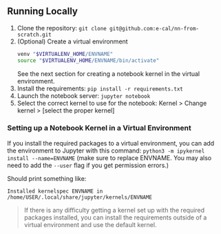 ## Running Locally

1. Clone the repository: `git clone git@github.com:e-cal/nn-from-scratch.git`
2. (Optional) Create a virtual environment
   ```bash
   venv "$VIRTUALENV_HOME/ENVNAME"
   source "$VIRTUALENV_HOME/ENVNAME/bin/activate"
   ```
   See the next section for creating a notebook kernel in the virtual environment.
3. Install the requirements: `pip install -r requirements.txt`
4. Launch the notebook server: `jupyter notebook`
5. Select the correct kernel to use for the notebook:
   Kernel > Change kernel > [select the proper kernel]

### Setting up a Notebook Kernel in a Virtual Environment

If you install the required packages to a virtual environment, you can add the
environment to Jupyter with this command: `python3 -m ipykernel install --name=ENVNAME`
(make sure to replace ENVNAME. You may also need to add the `--user` flag if you get permission errors.)

Should print something like:

```
Installed kernelspec ENVNAME in /home/USER/.local/share/jupyter/kernels/ENVNAME
```

> If there is any difficulty getting a kernel set up with the required packages
> installed, you can install the requirements outside of a virtual environment
> and use the default kernel.
